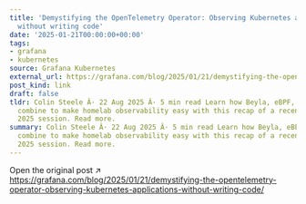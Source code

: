 ```yaml
---
title: 'Demystifying the OpenTelemetry Operator: Observing Kubernetes applications
  without writing code'
date: '2025-01-21T00:00:00+00:00'
tags:
- grafana
- kubernetes
source: Grafana Kubernetes
external_url: https://grafana.com/blog/2025/01/21/demystifying-the-opentelemetry-operator-observing-kubernetes-applications-without-writing-code/
post_kind: link
draft: false
tldr: Colin Steele Â· 22 Aug 2025 Â· 5 min read Learn how Beyla, eBPF, and OpenTelemetry
  combine to make homelab observability easy with this recap of a recent GrafanaCON
  2025 session. Read more.
summary: Colin Steele Â· 22 Aug 2025 Â· 5 min read Learn how Beyla, eBPF, and OpenTelemetry
  combine to make homelab observability easy with this recap of a recent GrafanaCON
  2025 session. Read more.
---
```

Open the original post ↗ https://grafana.com/blog/2025/01/21/demystifying-the-opentelemetry-operator-observing-kubernetes-applications-without-writing-code/
